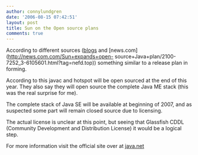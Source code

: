 ```yaml
---
author: connylundgren
date: '2006-08-15 07:42:51'
layout: post
title: Sun on the Open source plans
comments: true
---
```


According to different sources ([blogs](http://blogs.zdnet.com/BTL/?p=3493)
and [news.com](http://news.com.com/Sun+expands+open-
source+Java+plan/2100-7252_3-6105601.html?tag=nefd.top)) something similar to
a release plan in forming.

According to this javac and hotspot will be open sourced at the end of this
year. They also say they will open source the complete Java ME stack (this was
the real surprise for me).

The complete stack of Java SE will be available at beginning of 2007, and as
suspected some part will remain closed source due to licensing.

The actual license is unclear at this point, but seeing that Glassfish CDDL
(Community Development and Distribution License) it would be a logical step.

For more information visit the official site over at
[java.net](http://community.java.net/jdk/opensource/)

